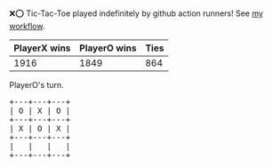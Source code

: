 :x::o: Tic-Tac-Toe played indefinitely by github action runners! See [my workflow](.github/workflows/play.yaml).

|PlayerX wins|PlayerO wins|Ties|
|-|-|-|
|1916|1849|864|

PlayerO's turn.

<pre>
+---+---+---+
| O | X | O |
+---+---+---+
| X | O | X |
+---+---+---+
|   |   |   |
+---+---+---+
</pre>
